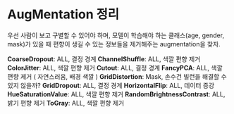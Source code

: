 # AugMentation 정리

우선 사람이 보고 구별할 수 있어야 하며, 모델이 학습해야 하는 클래스(age, gender, mask)가 있을 때 편향이 생길 수 있는 정보들을 제거해주는 augmentation을 찾자.

**CoarseDropout**: ALL, 결정 경계
**ChannelShuffle**: ALL, 색깔 편향 제거
**ColorJitter**: ALL, 색깔 편향 제거
**Cutout**: ALL, 결정 경계
**FancyPCA**: ALL, 색깔 편향 제거 ( 자연스러움, 배경 색깔 )
**GridDistortion**: Mask, 손수건 빌런을 해결할 수 있지 않을까?
**GridDropout**: ALL, 결정 경계
**HorizontalFlip**: ALL, 데이터 증강
**HueSaturationValue**: ALL, 색깔 편향 제거
**RandomBrightnessContrast**: ALL, 밝기 편향 제거
**ToGray**: ALL, 색깔 편향 제거

